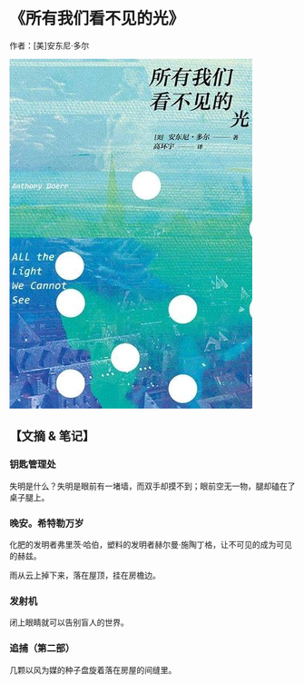 # 《所有我们看不见的光》

作者：[美]安东尼·多尔

![](./src/20250620104346.jpg)
## 【文摘 & 笔记】
### 钥匙管理处

失明是什么？失明是眼前有一堵墙，而双手却摸不到；眼前空无一物，腿却磕在了桌子腿上。

### 晚安。希特勒万岁

化肥的发明者弗里茨·哈伯，塑料的发明者赫尔曼·施陶丁格，让不可见的成为可见的赫兹。

雨从云上掉下来，落在屋顶，挂在房檐边。

### 发射机

闭上眼睛就可以告别盲人的世界。

### 追捕（第二部）

几颗以风为媒的种子盘旋着落在房屋的间缝里。